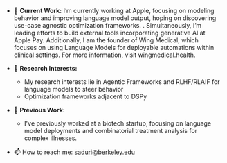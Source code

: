 - 🔭 **Current Work:** 
I’m currently working at Apple, focusing on modeling behavior and improving language model output, hoping on discovering use-case agnostic optimization frameworks. . Simultaneously, I’m leading efforts to build external tools incorporating generative AI at Apple Pay. Additionally, I am the founder of Wing Medical, which focuses on using Language Models for deployable automations within clinical settings. For more information, visit wingmedical.health.
 
- 🌱 **Research Interests:** 
  - My research interests lie in Agentic Frameworks and RLHF/RLAIF for language models to steer behavior
  - Optimization frameworks adjacent to DSPy
  
- 👯 **Previous Work:**
  - I've previously worked at a biotech startup, focusing on language model deployments and combinatorial treatment analysis for complex illnesses.
- 📫 How to reach me: [saduri@berkeley.edu](mailto:saduri@berkeley.edu)
